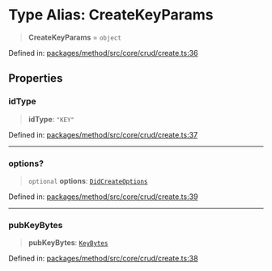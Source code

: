 # Type Alias: CreateKeyParams

> **CreateKeyParams** = `object`

Defined in: [packages/method/src/core/crud/create.ts:36](https://github.com/dcdpr/did-btcr2-js/blob/4a717493e735221d072999f212891939f4de3f23/packages/method/src/core/crud/create.ts#L36)

## Properties

### idType

> **idType**: `"KEY"`

Defined in: [packages/method/src/core/crud/create.ts:37](https://github.com/dcdpr/did-btcr2-js/blob/4a717493e735221d072999f212891939f4de3f23/packages/method/src/core/crud/create.ts#L37)

***

### options?

> `optional` **options**: [`DidCreateOptions`](../interfaces/DidCreateOptions.md)

Defined in: [packages/method/src/core/crud/create.ts:39](https://github.com/dcdpr/did-btcr2-js/blob/4a717493e735221d072999f212891939f4de3f23/packages/method/src/core/crud/create.ts#L39)

***

### pubKeyBytes

> **pubKeyBytes**: [`KeyBytes`](../../common/type-aliases/KeyBytes.md)

Defined in: [packages/method/src/core/crud/create.ts:38](https://github.com/dcdpr/did-btcr2-js/blob/4a717493e735221d072999f212891939f4de3f23/packages/method/src/core/crud/create.ts#L38)

